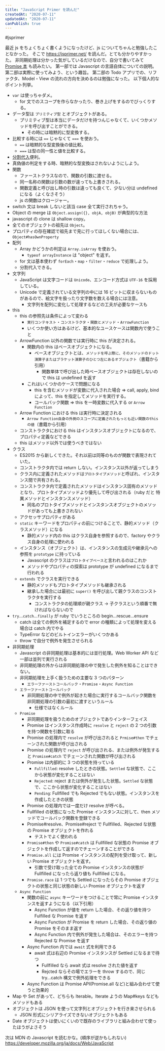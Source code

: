 ```yaml
---
title: "JavaScript Primer を読んだ"
createdAt: "2020-07-11"
updatedAt: "2020-07-11"
canPublish: true
---
```


#jsprimer

最近 js をちょくちょく書くようになったけど、js についてちゃんと勉強したことなかった。
そこで https://jsprimer.net/ を読んだ。とても分かりやすかった。
非同期処理は分かった気がしているだけなので、自分で書いてみて [Promise 本](https://azu.github.io/promises-book/) も読みたい。
第一部では Javascript の言語自体についての説明。
第二部は実際に使ってみよう、という趣旨。
第二部の Todo アプリでの、リファクタ、Model・View の流れの方向を決めるのは勉強になった。
以下個人的なポイント列挙。

- `var` は使っちゃダメ。
  - for 文でのスコープを作らなかったり、巻き上げをするのでびっくりする。
- データ型は `プリミティブ型` とオブジェクトがある。
  - プリミティブ型は本当にデータだけを持つんじゃなくて、いくつかメソッドを呼び出すことができる。
    - その時には暗黙的に型変換する。
- 比較する時には `==` じゃなくて `===` を使おう。
  - `==` は暗黙的な型変換後の値比較。
  - `===` は型の同一性と値を比較する。
- [分割代入](https://jsprimer.net/basic/operator/#destructuring-assignment)便利。
- 真偽値の判定をする時、暗黙的な型変換はされないようにしよう。
- 関数
  - ファーストクラスなので、関数の引数に渡せる。
  - 同一名称の関数は引数の数が違っても上書きされる。
  - 関数定義と呼び出し時の引数は違っても良くて、少ない分は undefined になる（よくなさそう）
  - js の関数はクロージャー。
- switch 文は break しないと該当 case 全て実行されちゃう。
- Object の merge は `Object.assign({}, objA, objB)` が典型的な方法
- javascript の clone は shallow copy。
- 全てのオブジェクトの祖先は `Object`。
- プロパティの存在確認で祖先まで見に行ってほしくない場合には、`Object#hasOwnProperty`
- 配列
  - Array かどうかの判定は `Array.isArray` を使おう。
    - `typeof arrayInstance` は "object" を返す。
  - for 文は基本使わず `forEach`・`map`・`filter`・`reduce` で処理しよう。
  - 分割代入できる。
- 文字列
  - JavaScript は文字コードは `Unicode`、エンコード方式は `UTF-16` を採用している。
  - Unicode で定義されている文字列の中には 16 ビットに収まらないものがあるので、絵文字を扱ったり文字数を数える場合には注意。
    - 文字列を配列に変化して処理するなどの工夫が必要なケースも
- this
  - this の参照先は条件によって変わる
    - `実行コンテキスト`・`コンストラクタ`・`関数とメソッド`・`ArrowFunction`
    - いくつか使い方はあるけど、基本的なユースケースは関数内で使うこと
  - ArrowFunction 以外の関数では実行時に this が決定される。
    - 関数内の this はベースオブジェクトになる。
      - ベースオブジェクトとは、`メソッドを呼ぶ際に、そのメソッドのドット演算子またはブラケット演算子のひとつ左にあるオブジェクト`（書籍から引用）
        - 関数単体で呼び出した時ベースオブジェクトは存在しないので this は undefined を返す
    - これはいくつかのケースで問題になる
      - this を含むメソッドが変数に代入された場合 => call, apply, bind によって、this を指定してメソッドを実行する。
      - コールバック関数 => this を一時変数に代入する or `Arrow Function`
  - Arrow Function における this は実行時に決定される
    - `Arrow Function自身の外側のスコープに定義されたもっとも近い関数のthisの値`（書籍から引用）
  - コンストラクタにおける this はインスタンスオブジェクトになるので、プロパティ定義などできる
  - this はメソッド以外では使うべきではない
- クラス
  - ES2015 から新しくできた。それ以前は同等のものが関数で表現されていた。
  - コンストラクタ内では return しない。インスタンス以外が返ってしまう
  - クラス内に定義されたメソッドは`プロトタイプメソッド`と呼ばれ、インスタンス間で共有される。
  - コンストラクタ内で定義されたメソッドはインスタンス固有のメソッドとなり、プロトタイプメソッドより優先して呼び出される（ruby だと 特異メソッドとインスタンスメソッド）
    - 同名のプロトタイプメソッドとインスタンスオブジェクトのメソッドがあっても上書きされない
  - アクセッサプロパティがある
  - `static` キーワードをプロパティの前につけることで、静的メソッド（クラスメソッド）になる
    - 静的メソッド内の this はクラス自身を参照するので、factory やクラス自身の処理に使われる
  - インスタンス（オブジェクト）は、インスタンスの生成元や継承元への参照を `prototype` に持っている
    - Javascript のクラスは`プロトタイプベース`と言われるのはこれか
    - メソッドやプロパティの探索は prototype が undefined になるまで行われる
  - `extends` でクラスを実行できる
    - 静的メソッドもプロトタイプメソッドも継承される
    - 継承した場合には最初に `super()` を呼び出して親クラスのコンストラクタを実行する
      - コンストラクタの処理順が親クラス -> 子クラスという順番で無ければならないので
- `try`...`catch`...`finally` が ruby でいうところの begin...rescue...ensure
  - catch は全ての例外を補足するので error の種類によって処理を変える場合は catch 内でやる
  - TypeError などのビルトインエラーがいくつかある
  - throw で自分で例外を発生させられる
- 非同期処理
  - Javascript の非同期処理は基本的には並行処理。Web Worker API など一部は並列で実行される
  - 非同期処理の外からは非同期処理の中で発生した例外を知ることはできない。
  - 非同期処理を上手く扱うための主要な 3 つのパターン
    - `エラーファーストコールバック`・`Promise`・`Async Function`
  - `エラーファーストコールバック`
    - 非同期処理の中で例外が起きた場合に実行するコールバック関数を非同期処理の引数の最初に渡すというルール
      - 仕様ではなくルール
  - `Promise`
    - 非同期処理を扱うためのオブジェクトでありインターフェイス
    - Promise はインスタンス作成時に `resolve` と `reject` の 2 つの引数を持つ関数を引数に取る
    - Promise の処理内で `resolve` が呼び出されると `Prmise#then` でチェーンされた関数が呼び出される
    - Promise の処理内で `reject` が呼び出される、または例外が発生すると `Promise#catch` でチェーンされた関数が呼び出される
    - Promise は内部的に 3 つの状態を持っている
      - `Fullfilled`: resolve したときの状態。`Settled` な状態で、ここから状態が変化することはない
      - `Rejected`: reject または例外が発生した状態。`Settled` な状態で、ここから状態が変化することはない
      - `Pending`: Fullfilled でも Rejected でもない状態。インスタンスを作成したときの状態
    - Promise の処理内では一度だけ resolve が呼べる。
    - Fullfilled の状態になった Promise インスタンスに対して、then メソッドでコールバック関数を登録できる
    - Promise#resolve、Promise#reject で Fullfilled、Rejected な状態の Promise オブジェクトを作れる
      - テストでよく使われる
    - `Promise#then` や `Promise#catch` は Fullfilled な状態の Promise オブジェクトを作成して返すのでチェーンすることができる
    - `Promise.all` には Promise インスタンスの配列を受け取って、新しい Promise オブジェクトを返す。
      - 引数で受け取った全ての Promise インスタンスの状態が Fullfilled になったら返り値も Fullfilled になる。
    - `Promise.race` は 1 つでも Settled になったらその Promise オブジェクトの状態と同じ状態の新しい Promise オブジェクトを返す
  - `Async Function`
    - 関数の前に `async` キーワードをつけることで常に Promise インスタンスを返すようになる（以下引用）
      - Async Function が値を return した場合、その返り値を持つ Fulfilled な Promise を返す
      - Async Function が Promise を return した場合、その返り値の Promise をそのまま返す
      - Async Function 内で例外が発生した場合は、そのエラーを持つ Rejected な Promise を返す
    - Async Function 内では `await` 式を利用できる
      - await 式は右辺の Promise インスタンスが Settled になるまで待つ
        - Fullfilled なら await 式は resolve された値を返す
        - Rejcted ならその場でエラーを throw するので、同じ try...catch 構文で例外処理をできる
    - Async Function は Promise API(Promise.all など)と組み合わせて使うと効果的
- Map や Set があって、どちらも Iterable。Iterate ようの Map#keys などもメソッドもある
- オブジェクトは JSON を使って文字列とオブジェクトを行き来させられる
  - JSON 形式にシリアライズできないオブジェクトもある
- Date オブジェクトは使いにくいので既存のライブラリと組み合わせて使ったほうがよさそう

次は MDN の Javascript を読むかな。(順序が逆かもしれない)
https://developer.mozilla.org/ja/docs/Web/JavaScript
